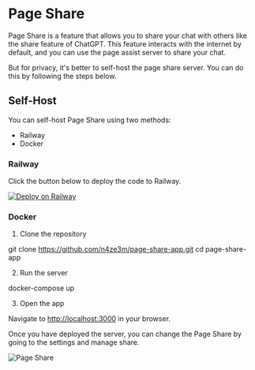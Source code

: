 # Page Share 

Page Share is a feature that allows you to share your chat with others like the share feature of ChatGPT. This feature interacts with the internet by default, and you can use the page assist server to share your chat.

But for privacy, it's better to self-host the page share server. You can do this by following the steps below.


## Self-Host

You can self-host Page Share using two methods:

- Railway
- Docker

### Railway

Click the button below to deploy the code to Railway.

[![Deploy on Railway](https://railway.app/button.svg)](https://railway.app/template/VbiS2Q?referralCode=olbszX)

### Docker

1. Clone the repository


git clone https://github.com/n4ze3m/page-share-app.git
cd page-share-app


2. Run the server


docker-compose up


3. Open the app

Navigate to [http://localhost:3000](http://localhost:3000) in your browser.


Once you have deployed the server, you can change the Page Share by going to the settings and manage share.

![Page Share](https://pub-35424b4473484be483c0afa08c69e7da.r2.dev/Screenshot%202025-02-19%20210635.png)